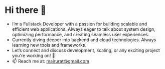 # Hi there 👋

<ul>
  <li>
    I’m a Fullstack Developer with a passion for building scalable and efficient web applications.
    Always eager to talk about system design, optimizing performance, and creating seamless user experiences.
  </li>
  <li>
    Currently diving deeper into backend and cloud technologies. Always learning new tools and frameworks.
  </li>
  <li>
    Let’s connect and discuss development, scaling, or any exciting project you're working on! 🚀 
  </li>
  <li>
    📫 Reach me at: <a href="mailto:mairurat@gmail.com">mairurat@gmail.com</a>
  </li>
</ul>
